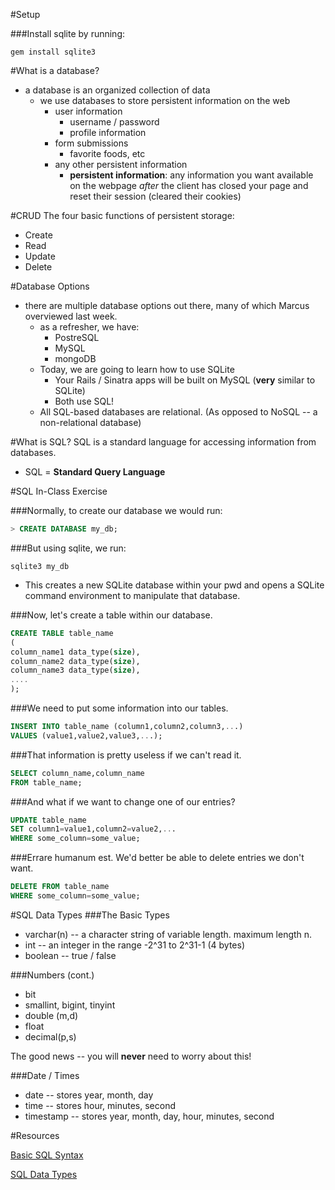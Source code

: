 #Setup

###Install sqlite by running:
```
gem install sqlite3
```

#What is a database?

- a database is an organized collection of data 
	- we use databases to store persistent information on the web
		- user information
			- username / password
			- profile information
		- form submissions
			- favorite foods, etc
		- any other persistent information
			- **persistent information**: any information you want available on the webpage *after* the client has closed your page and reset their session (cleared their cookies)

#CRUD
The four basic functions of persistent storage:
- Create
- Read
- Update
- Delete

#Database Options
- there are multiple database options out there, many of which Marcus overviewed last week.
	- as a refresher, we have:
		- PostreSQL
		- MySQL
		- mongoDB
	- Today, we are going to learn how to use SQLite
		- Your Rails / Sinatra apps will be built on MySQL (**very** similar to SQLite)
		- Both use SQL!
	- All SQL-based databases are relational. (As opposed to NoSQL -- a non-relational database)

#What is SQL?
SQL is a standard language for accessing information from databases.
- SQL = **Standard Query Language**

#SQL In-Class Exercise

###Normally, to create our database we would run:
```sql
> CREATE DATABASE my_db;
```

###But using sqlite, we run:
```
sqlite3 my_db
```
- This creates a new SQLite database within your pwd and opens a SQLite command environment to manipulate that database.

###Now, let's create a table within our database.
```sql
CREATE TABLE table_name
(
column_name1 data_type(size),
column_name2 data_type(size),
column_name3 data_type(size),
....
);
```

###We need to put some information into our tables.
```sql
INSERT INTO table_name (column1,column2,column3,...)
VALUES (value1,value2,value3,...);
```

###That information is pretty useless if we can't read it.
```sql
SELECT column_name,column_name
FROM table_name;
```

###And what if we want to change one of our entries? 
```sql
UPDATE table_name
SET column1=value1,column2=value2,...
WHERE some_column=some_value;
```

###Errare humanum est. We'd better be able to delete entries we don't want.
```sql
DELETE FROM table_name
WHERE some_column=some_value;
```

#SQL Data Types
###The Basic Types
- varchar(n) -- a character string of variable length. maximum length n.
- int -- an integer in the range -2^31 to 2^31-1    (4 bytes)
- boolean -- true / false

###Numbers (cont.)
- bit
- smallint, bigint, tinyint
- double (m,d)
- float
- decimal(p,s)

The good news -- you will **never** need to worry about this!

###Date / Times
- date -- stores year, month, day
- time -- stores hour, minutes, second
- timestamp -- stores year, month, day, hour, minutes, second

#Resources

[Basic SQL Syntax](http://www.w3schools.com/sql/default.asp)

[SQL Data Types](http://www.w3schools.com/sql/sql_datatypes_general.asp)

